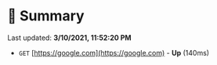 # 📖 Summary
Last updated: **3/10/2021, 11:52:20 PM**

- `GET` [https://google.com](https://google.com) - **Up** (140ms)
